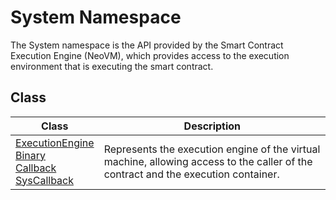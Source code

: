# System Namespace

The System namespace is the API provided by the Smart Contract Execution Engine (NeoVM), which provides access to the execution environment that is executing the smart contract.

## Class

| Class | Description |
| ---------------------------------------- | -------------------------- |
| [ExecutionEngine](System/ExecutionEngine.md) <br/>[Binary](System/Binary.md) <br/>[Callback](System/Callback.md) <br/>[SysCallback](System/SysCallback.md) | Represents the execution engine of the virtual machine, allowing access to the caller of the contract and the execution container. |
